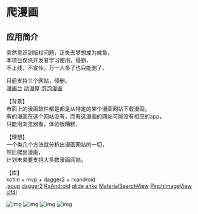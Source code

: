 # 爬漫画

## 应用简介
突然意识到版权问题，正失去梦想成为咸鱼，  
本项目仅供开发者学习使用，侵删，  
不上线，不宣传，万一人多了也只能删了，  

目前支持三个网站，侵删，  
[漫画台](http://www.manhuatai.com)
[动漫屋](http://www.dm5.com)
[泡泡漫画](http://www.popomh.com)

【背景】  
市面上的漫画软件都是都是从特定的某个漫画网站下载漫画，  
有的漫画在这个网站没有，而有这漫画的网站可能没有相应的app，  
只能用浏览器看，体验很糟糕，  

【理想】  
一个类几个方法就分析出漫画网站的一切，  
然后爬出漫画，  
计划未来要支持大多数漫画网站，  

【库】  
kotlin + mvp + dagger2 + rxandroid  
[jsoup](https://github.com/jhy/jsoup)
[dagger2](https://github.com/google/dagger)
[RxAndroid](https://github.com/ReactiveX/RxAndroid)
[glide](https://github.com/bumptech/glide)
[anko](https://github.com/Kotlin/anko)
[MaterialSearchView](https://github.com/MiguelCatalan/MaterialSearchView)
[PinchImageView](https://github.com/boycy815/PinchImageView)
[slf4j](https://github.com/qos-ch/slf4j)

![img](screenshots/genre.jpg)
![img](screenshots/search.jpg)
![img](screenshots/detail.jpg)
![img](screenshots/image.jpg)
